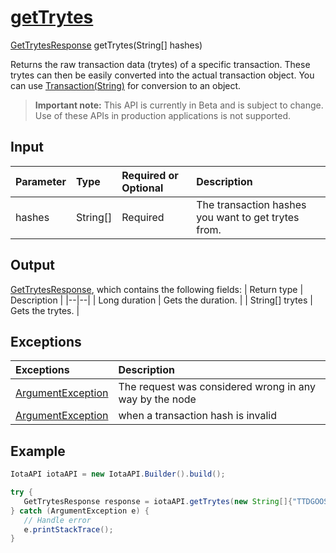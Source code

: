 
# [getTrytes](https://github.com/iotaledger/iota-java/blob/master/jota/src/main/java/org/iota/jota/IotaAPICore.java#L397)
 [GetTrytesResponse](https://github.com/iotaledger/iota-java/blob/master/jota/src/main/java/org/iota/jota/dto/response/GetTrytesResponse.java) getTrytes(String[] hashes)

Returns the raw transaction data (trytes) of a specific transaction. These trytes can then be easily converted into the actual transaction object. You can use [Transaction(String)](https://github.com/iotaledger/iota-java/blob/master/jota/src/main/java/org/iota/jota/model/Transaction.java#L145) for conversion to an object.
> **Important note:** This API is currently in Beta and is subject to change. Use of these APIs in production applications is not supported.

## Input
| Parameter       | Type | Required or Optional | Description |
|:---------------|:--------|:--------| :--------|
| hashes | String[] | Required | The transaction hashes you want to get trytes from. |
    
## Output
[GetTrytesResponse](https://github.com/iotaledger/iota-java/blob/master/jota/src/main/java/org/iota/jota/dto/response/GetTrytesResponse.java), which contains the following fields:
| Return type | Description |
|--|--|
| Long duration | Gets the duration. |
| String[] trytes | Gets the trytes. |

## Exceptions
| Exceptions     | Description |
|:---------------|:--------|
| [ArgumentException](https://github.com/iotaledger/iota-java/blob/master/jota/src/main/java/org/iota/jota/error/ArgumentException.java) | The request was considered wrong in any way by the node |
| [ArgumentException](https://github.com/iotaledger/iota-java/blob/master/jota/src/main/java/org/iota/jota/error/ArgumentException.java) | when a transaction hash is invalid |


 ## Example
 
 ```Java
 IotaAPI iotaAPI = new IotaAPI.Builder().build();

try { 
    GetTrytesResponse response = iotaAPI.getTrytes(new String[]{"TTDGOOSKHPO9YATHRJBM9VEBDREWSRZURHAGUFCTHYTODKTFASCKDEHMHMXCMPWIS9CV9DPFSMHESMAHR", "NDEJUMLFHBFTQJZSXBSVXBTLTQZWFVBTIDSXPHDYG9YNVE9AAYKKUUISRKKIBYBGYFEKUAVSYQCXBMZCX"});
} catch (ArgumentException e) { 
    // Handle error
    e.printStackTrace(); 
}
 ```
